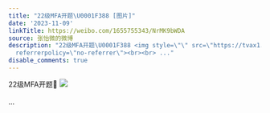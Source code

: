 ```yaml
---
title: "22级MFA开题\U0001F388 [图片]"
date: '2023-11-09'
linkTitle: https://weibo.com/1655755343/NrMK9bWDA
source: 张怡微的微博
description: "22级MFA开题\U0001F388 <img style=\"\" src=\"https://tvax1.sinaimg.cn/large/62b0d24fly1hjozvcjsoqj21kt0rdwrb.jpg\"
  referrerpolicy=\"no-referrer\"><br><br> ..."
disable_comments: true
---
```

22级MFA开题🎈 <img style="" src="https://tvax1.sinaimg.cn/large/62b0d24fly1hjozvcjsoqj21kt0rdwrb.jpg" referrerpolicy="no-referrer"><br><br> ...